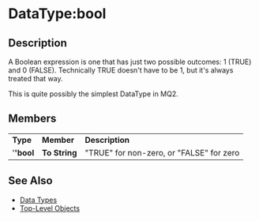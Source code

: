 # DataType:bool

## Description

A Boolean expression is one that has just two possible outcomes: 1 \(TRUE\) and 0 \(FALSE\). Technically TRUE doesn't have to be 1, but it's always treated that way.

This is quite possibly the simplest DataType in MQ2.

## Members

|  |  |  |
| :--- | :--- | :--- |
| **Type** | **Member** | **Description** |
| '**'bool** | **To String** | "TRUE" for non-zero, or "FALSE" for zero |

## See Also

* [Data Types](./)
* [Top-Level Objects](../top-level-objects/)

